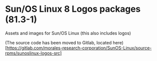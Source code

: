 # Sun/OS Linux 8 Logos packages (81.3-1)
Assets and images for Sun/OS Linux (this also includes logos)

(The source code has been moved to Gitlab, located here)[https://gitlab.com/morales-research-corporation/SunOS-Linux/source-rpms/sunoslinux-logos-src]
